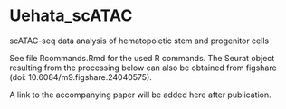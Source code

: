 # Uehata_scATAC
scATAC-seq data analysis of hematopoietic stem and progenitor cells

See file Rcommands.Rmd for the used R commands. The Seurat object resulting from the processing below can also be obtained from figshare (doi: 10.6084/m9.figshare.24040575).

A link to the accompanying paper will be added here after publication.
